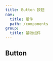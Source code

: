 ```yaml
---
title: Button 按钮
nav:
  title: 组件
  path: /components
group:
  title: 基础组件
---
```


## Button

<code src="./demos/base.tsx" ></code>

<code src="./demos/disabled.tsx"></code>

<code src="./demos/loading.tsx"></code>

<API></API>
